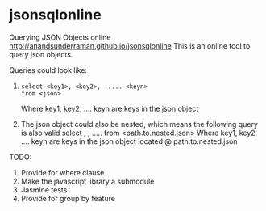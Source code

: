 # jsonsqlonline
Querying JSON Objects online
http://anandsunderraman.github.io/jsonsqlonline
This is an online tool to query json objects.

Queries could look like:

1. ````
   select <key1>, <key2>, ..... <keyn> 
   from <json>
   ````
   Where key1, key2, .... keyn are keys in the json object

2. The json object could also be nested, which means the following query is also valid
   select <key1>, <key2>, ..... <keyn> 
   from <path.to.nested.json>
   Where key1, key2, .... keyn are keys in the json object located @ path.to.nested.json

TODO:
1. Provide for where clause
2. Make the javascript library a submodule
3. Jasmine tests
4. Provide for group by feature

